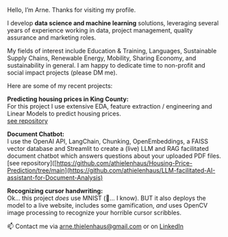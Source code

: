 Hello, I’m Arne. Thanks for visiting my profile.

I develop __data science and machine learning__ solutions, leveraging several years of experience working in data, project management, quality assurance and marketing roles.

My fields of interest include Education & Training, Languages, Sustainable Supply Chains, Renewable Energy, Mobility, Sharing Economy, and sustainability in general. I am happy to dedicate time to non-profit and social impact projects (please DM me). 

Here are some of my recent projects:

__Predicting housing prices in King County:__  
For this project I use extensive EDA, feature extraction / engineering and Linear Models to predict housing prices.  
[see repository](https://github.com/athielenhaus/Housing-Price-Prediction/tree/main)

__Document Chatbot:__   
I use the OpenAI API, LangChain, Chunking, OpenEmbeddings, a FAISS vector database and Streamlit to create a (live) LLM and RAG facilitated document chatbot which answers questions about your uploaded PDF files.  
[see repository]([https://github.com/athielenhaus/Housing-Price-Prediction/tree/main](https://github.com/athielenhaus/LLM-facilitated-AI-assistant-for-Document-Analysis)

__Recognizing cursor handwriting:__  
Ok... this project _does_ use MNIST (:vomiting_face:... I know). BUT it also deploys the model to a live website, includes some gamification, _and_ uses OpenCV image processing to recognize your horrible cursor scribbles.


📫 Contact me via arne.thielenhaus@gmail.com or on [LinkedIn](https://www.linkedin.com/in/arne-thielenhaus/)
